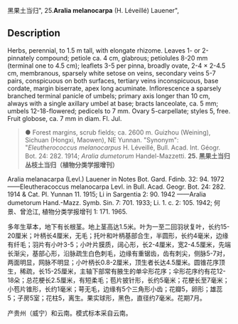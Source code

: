 黑果土当归",
25.**Aralia melanocarpa** (H. Léveillé) Lauener",

## Description
Herbs, perennial, to 1.5 m tall, with elongate rhizome. Leaves 1- or 2-pinnately compound; petiole ca. 4 cm, glabrous; petiolules 8-20 mm (terminal one to 4.5 cm); leaflets 3-5 per pinna, broadly ovate, 2-4 × 2-4.5 cm, membranous, sparsely white setose on veins, secondary veins 5-7 pairs, conspicuous on both surfaces, tertiary veins inconspicuous, base cordate, margin biserrate, apex long acuminate. Inflorescence a sparsely branched terminal panicle of umbels; primary axis longer than 10 cm, always with a single axillary umbel at base; bracts lanceolate, ca. 5 mm; umbels 12-18-flowered; pedicels to 7 mm. Ovary 5-carpellate; styles 5, free. Fruit globose, ca. 7 mm in diam. Fl. Jul.

> ● Forest margins, scrub fields; ca. 2600 m. Guizhou (Weining), Sichuan (Hongxi, Maowen), NE Yunnan.
  "Synonym": "*Eleutherococcus melanocarpus* H. Léveillé, Bull. Acad. Int. Géogr. Bot. 24: 282. 1914; *Aralia dumetorum* Handel-Mazzetti.
**25. 黑果土当归　丛枝土当归（植物分类学报增刊）**

Aralia melanacarpa (Levl.) Lauener in Notes Bot. Gard. Fdinb. 32: 94. 1972 ——Eleutheracoccus melanocarpa Levl. in Bull. Acad. Geogr. Bot. 24: 282. 1914 & Cat. Pl. Yunnan 11. 1915; Li in Sargentia 2: 90. 1942 ——Aralia dumetorum Hand.-Mazz. Symb. Sin. 7: 701. 1933; Li. 1. c. 2: 105. 1942; 何景、曾沧江, 植物分类学报增刊 1: 171. 1965.

多年生草本，地下有长根茎。地上茎高达1.5米。叶为一至二回羽状复叶，长约15-20厘米；叶柄长4厘米，无毛；托叶和叶柄基部合生，半圆形，长约4毫米，边缘有纤毛；羽片有小叶3-5；小叶片膜质，阔心形，长2-4厘米，宽2-4.5厘米，先端长渐尖，基部心形，沿脉疏生白色刺毛，边缘有重锯齿，齿有刺尖，侧脉5-7对，两面明显，网脉不明显；小叶柄长0.8-2厘米，顶生者长达4.5厘米。圆锥花序顶生，稀疏，长15-25厘米，主轴下部常有腋生的单伞形花序；伞形花序约有花12-18朵；总花梗长2.5厘米，有短柔毛；苞片披针形，长约5毫米；花梗长至7毫米；小苞片锥形，长约1毫米；萼无毛，边缘有5个三角形小齿；花瓣5，卵形；雄蕊5；子房5室；花柱5，离生。果实球形，黑色，直径约7毫米。花期7月。

产贵州（威宁）和云南。模式标本采自云南。

